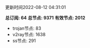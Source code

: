 更新时间2022-08-12 04:31:01

**总订阅: 64**
**总节点: 9371**
**有效节点: 2012**
- trojan节点: 83
- v2ray节点: 1638
- ss节点: 291
